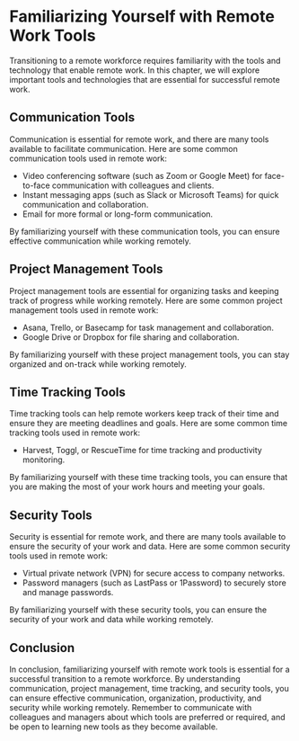 # Familiarizing Yourself with Remote Work Tools

Transitioning to a remote workforce requires familiarity with the tools and technology that enable remote work. In this chapter, we will explore important tools and technologies that are essential for successful remote work.

Communication Tools
-------------------

Communication is essential for remote work, and there are many tools available to facilitate communication. Here are some common communication tools used in remote work:

* Video conferencing software (such as Zoom or Google Meet) for face-to-face communication with colleagues and clients.
* Instant messaging apps (such as Slack or Microsoft Teams) for quick communication and collaboration.
* Email for more formal or long-form communication.

By familiarizing yourself with these communication tools, you can ensure effective communication while working remotely.

Project Management Tools
------------------------

Project management tools are essential for organizing tasks and keeping track of progress while working remotely. Here are some common project management tools used in remote work:

* Asana, Trello, or Basecamp for task management and collaboration.
* Google Drive or Dropbox for file sharing and collaboration.

By familiarizing yourself with these project management tools, you can stay organized and on-track while working remotely.

Time Tracking Tools
-------------------

Time tracking tools can help remote workers keep track of their time and ensure they are meeting deadlines and goals. Here are some common time tracking tools used in remote work:

* Harvest, Toggl, or RescueTime for time tracking and productivity monitoring.

By familiarizing yourself with these time tracking tools, you can ensure that you are making the most of your work hours and meeting your goals.

Security Tools
--------------

Security is essential for remote work, and there are many tools available to ensure the security of your work and data. Here are some common security tools used in remote work:

* Virtual private network (VPN) for secure access to company networks.
* Password managers (such as LastPass or 1Password) to securely store and manage passwords.

By familiarizing yourself with these security tools, you can ensure the security of your work and data while working remotely.

Conclusion
----------

In conclusion, familiarizing yourself with remote work tools is essential for a successful transition to a remote workforce. By understanding communication, project management, time tracking, and security tools, you can ensure effective communication, organization, productivity, and security while working remotely. Remember to communicate with colleagues and managers about which tools are preferred or required, and be open to learning new tools as they become available.


